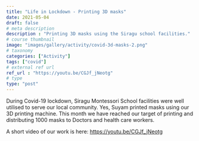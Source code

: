 ```yaml
---
title: "Life in Lockdown - Printing 3D masks"
date: 2021-05-04
draft: false
# meta description
description : "Printing 3D masks using the Siragu school facilities."
# course thumbnail
image: "images/gallery/activity/covid-3d-masks-2.png"
# taxonomy
categories: ["Activity"]
tags: ["covid"]
# external ref url
ref_url : "https://youtu.be/CGJf_jNeotg"
# type
type: "post"
---
```


During Covid-19 lockdown, Siragu Montessori School facilities were well utilised to serve our local community. Yes, Suyam printed masks using our 3D printing machine. This month we have reached our target of printing and distributing 1000 masks to Doctors and health care workers.

A short video of our work is here: https://youtu.be/CGJf_jNeotg

